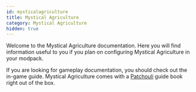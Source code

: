 ```yaml
---
id: mysticalagriculture
title: Mystical Agriculture
category: Mystical Agriculture
hidden: true
---
```


Welcome to the Mystical Agriculture documentation. Here you will find information useful to you if you plan on configuring Mystical Agriculture in your modpack.

If you are looking for gameplay documentation, you should check out the in-game guide. Mystical Agriculture comes with a [Patchouli](https://www.curseforge.com/minecraft/mc-mods/patchouli) guide book right out of the box.

